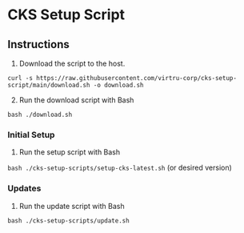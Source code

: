 # CKS Setup Script

## Instructions

1. Download the script to the host.

```
curl -s https://raw.githubusercontent.com/virtru-corp/cks-setup-script/main/download.sh -o download.sh
```

2. Run the download script with Bash

`bash ./download.sh`

### Initial Setup

1. Run the setup script with Bash

`bash ./cks-setup-scripts/setup-cks-latest.sh` (or desired version)

### Updates

1. Run the update script with Bash

`bash ./cks-setup-scripts/update.sh`
